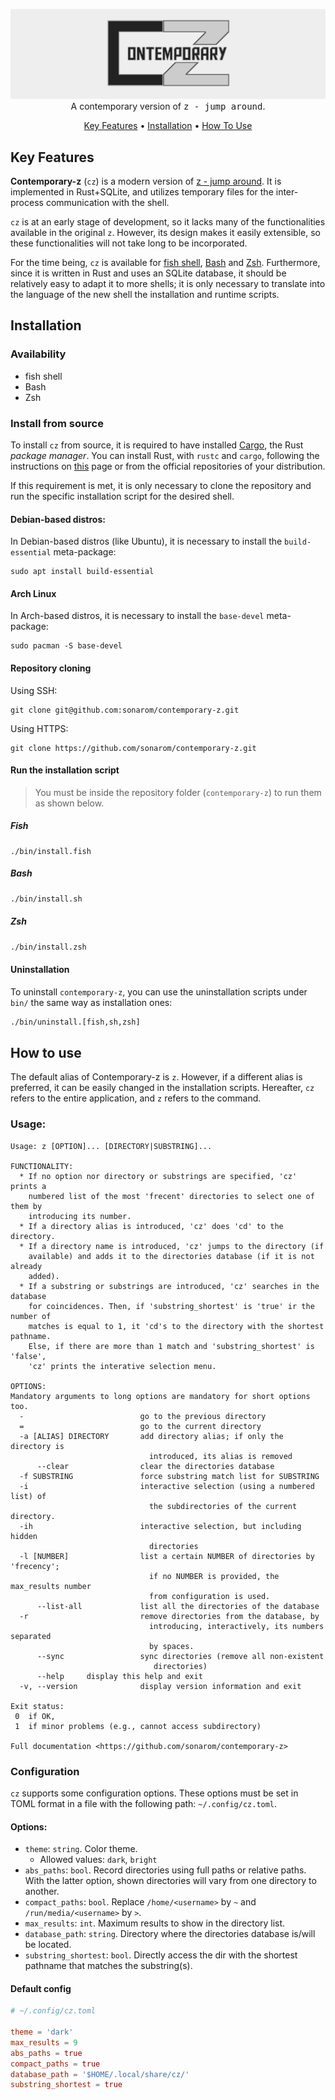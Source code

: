 <p align="center">
  <img src="assets/contemporary-z_header.png" alt="contemporary z"><br>
  A contemporary version of  <tt>z - jump around</tt>.
</p>

<p align="center">
  <a href="#key-features">Key Features</a> •
  <a href="#installation">Installation</a> •
  <a href="#how-to-use">How To Use</a>
</p>


## Key Features

**Contemporary-z** (`cz`) is a modern version of [z - jump around](https://github.com/rupa/z). It is implemented in Rust+SQLite, and utilizes temporary files for the inter-process communication with the shell.

`cz` is at an early stage of development, so it lacks many of the functionalities available in the original `z`. However, its design makes it easily extensible, so these functionalities will not take long to be incorporated.

For the time being, `cz` is available for [fish shell](https://github.com/fish-shell/fish-shell), [Bash](https://www.gnu.org/software/bash/) and [Zsh](https://www.zsh.org/). Furthermore, since it is written in Rust and uses an SQLite database, it should be relatively easy to adapt it to more shells; it is only necessary to translate into the language of the new shell the installation and runtime scripts.

## Installation

### Availability

- fish shell
- Bash
- Zsh

### Install from source

To install `cz` from source, it is required to have installed [Cargo](https://doc.rust-lang.org/cargo/), the Rust _package manager_. You can install Rust, with `rustc` and `cargo`, following the instructions on [this](https://www.rust-lang.org/tools/install) page or from the official repositories of your distribution.

If this requirement is met, it is only necessary to clone the repository and run the specific installation script for the desired shell.


#### Debian-based distros:

In Debian-based distros (like Ubuntu), it is necessary to install the `build-essential` meta-package: 

```shell
sudo apt install build-essential
```

#### Arch Linux

In Arch-based distros, it is necessary to install the `base-devel` meta-package:
```
sudo pacman -S base-devel
```

#### Repository cloning

Using SSH:
```shell
git clone git@github.com:sonarom/contemporary-z.git
```

Using HTTPS:
```shell
git clone https://github.com/sonarom/contemporary-z.git
```

#### Run the installation script

> You must be inside the repository folder (`contemporary-z`) to run them as shown below.

##### Fish

```fish
./bin/install.fish
```

##### Bash

```bash
./bin/install.sh
```

##### Zsh

```zsh
./bin/install.zsh
```


#### Uninstallation

To uninstall `contemporary-z`, you can use the uninstallation scripts under `bin/` the same way as installation ones:

```sh
./bin/uninstall.[fish,sh,zsh]
```


## How to use

The default alias of Contemporary-z is `z`. However, if a different alias is preferred, it can be easily changed in the installation scripts. Hereafter, `cz` refers to the entire application, and `z` refers to the command.


### Usage:


```
Usage: z [OPTION]... [DIRECTORY|SUBSTRING]...

FUNCTIONALITY:
  * If no option nor directory or substrings are specified, 'cz' prints a
    numbered list of the most 'frecent' directories to select one of them by
    introducing its number.
  * If a directory alias is introduced, 'cz' does 'cd' to the directory.
  * If a directory name is introduced, 'cz' jumps to the directory (if
    available) and adds it to the directories database (if it is not already
    added).
  * If a substring or substrings are introduced, 'cz' searches in the database
    for coincidences. Then, if 'substring_shortest' is 'true' ir the number of
    matches is equal to 1, it 'cd's to the directory with the shortest pathname.
    Else, if there are more than 1 match and 'substring_shortest' is 'false',
    'cz' prints the interative selection menu.

OPTIONS:
Mandatory arguments to long options are mandatory for short options too.
  -                          go to the previous directory
  =                          go to the current directory
  -a [ALIAS] DIRECTORY       add directory alias; if only the directory is
                               introduced, its alias is removed
      --clear                clear the directories database
  -f SUBSTRING               force substring match list for SUBSTRING
  -i                         interactive selection (using a numbered list) of
                               the subdirectories of the current directory.
  -ih                        interactive selection, but including hidden
                               directories
  -l [NUMBER]                list a certain NUMBER of directories by 'frecency';
                               if no NUMBER is provided, the max_results number
                               from configuration is used.
      --list-all             list all the directories of the database
  -r                         remove directories from the database, by
                               introducing, interactively, its numbers separated
                               by spaces.
      --sync                 sync directories (remove all non-existent
                                directories)
      --help     display this help and exit
  -v, --version              display version information and exit

Exit status:
 0  if OK,
 1  if minor problems (e.g., cannot access subdirectory)

Full documentation <https://github.com/sonarom/contemporary-z>
```


### Configuration

`cz` supports some configuration options. These options must be set in TOML format in a file with the following path: `~/.config/cz.toml`.

#### Options:

* `theme`: `string`. Color theme.
    + Allowed values: `dark`, `bright`
* `abs_paths`: `bool`. Record directories using full paths or relative paths. With the latter option, shown directories will vary from one directory to another.
* `compact_paths`: `bool`. Replace `/home/<username>` by `~` and `/run/media/<username>` by `>`.
* `max_results`: `int`. Maximum results to show in the directory list.
* `database_path`: `string`. Directory where the directories database is/will be located.
* `substring_shortest`: `bool`. Directly access the dir with the shortest pathname that matches the substring(s).

#### Default config

```toml
# ~/.config/cz.toml

theme = 'dark'
max_results = 9
abs_paths = true
compact_paths = true
database_path = '$HOME/.local/share/cz/'
substring_shortest = true
```

